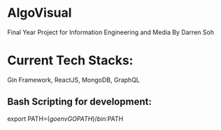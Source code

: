 # AlgoVisual
Final Year Project for Information Engineering and Media
By Darren Soh
# Current Tech Stacks:
Gin Framework, ReactJS, MongoDB, GraphQL

## Bash Scripting for development: 
export PATH=$(go env GOPATH)/bin:$PATH